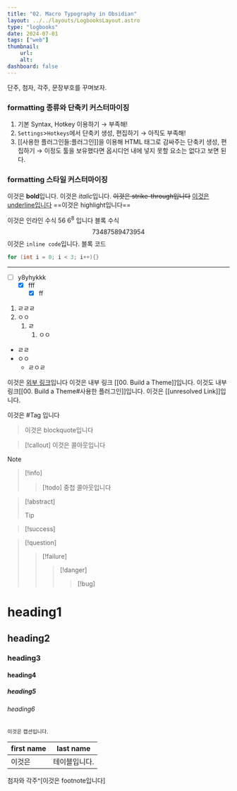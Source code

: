 ```yaml
---
title: "02. Macro Typography in Obsidian"
layout: ../../layouts/LogbooksLayout.astro
type: "logbooks"
date: 2024-07-01
tags: ["web"]
thumbnail:
	url:
	alt:
dashboard: false
---
```

단주, 첨자, 각주, 문장부호를 꾸며보자.

### formatting 종류와 단축키 커스터마이징
1.  기본 Syntax, Hotkey 이용하기
	→ 부족해!
2.  `Settings`>`Hotkeys`에서 단축키 생성, 편집하기
	→ 아직도 부족해!
3. [[사용한 플러그인들:플러그인]]을 이용해 HTML 태그로 감싸주는 단축키 생성, 편집하기
	→ 이정도 툴을 보유했다면 옵시디언 내에 넣지 못할 요소는 없다고 보면 된다.

### formatting 스타일 커스터마이징
이것은 **bold**입니다.
이것은 *italic*입니다.
~~이것은 strike-through입니다~~
<u>이것은 underline입니다</u>
==이것은 highlight입니다==

이것은 인라인 수식    $56$  $6^8$  입니다
블록 수식 $$ 73487589473954 $$
이것은 `inline code`입니다.
블록 코드
```c++
for (int i = 0; i < 3; i++){}
```
----

- [ ] y8yhykkk
	- [x] fff
		- [x] ff
1. ㄹㄹㄹ
2. ㅇㅇ
	1. ㄹ
		1. ㅇㅇ
- ㄹㄹ
- ㅇㅇ
	- ㄹㅇㄹ

이것은 [외부 링크](https://www.reddit.com/r/ObsidianMD/comments/v7tts9/change_color_of_equations_in_obsidian/)입니다
이것은 내부 링크 [[00. Build a Theme]]입니다.
이것도 내부 링크[[00. Build a Theme#사용한 플러그인]]입니다.
이것은 [[unresolved Link]]입니다.

이것은 #Tag 입니다

> 이것은 blockquote입니다

>[!callout]
>이것은 콜아웃입니다

> [!note]
> > [!info]
> > > [!todo]
> > > 중첩 콜아웃입니다

> [!abstract]
> > [!tip]
> 

> [!success]
> 

> [!question]
> > [!failure]
> >> [!danger]
> >>> [!bug]
> 


# heading1
## heading2
### heading3
#### heading4
##### heading5
###### heading6
<small>이것은 캡션입니다.</small>

| first name | last name |
| ---------- | --------- |
| 이것은        | 테이블입니다.   |
첨자와 각주^[이것은 footnote입니다]